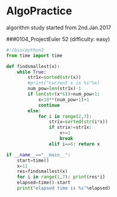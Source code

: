 # AlgoPractice
algorithm study started from 2nd.Jan.2017

###0104_ProjectEuler 52 (difficulty: easy)

```python
#!/bin/python3
from time import time

def findsmallest(x):
	while True:
		str1x=sorted(str(x))
		#print("current x is %s"%x)
		num_pow=len(str1x)-1
		if len(str(x*6))>num_pow+1:
			x=10**(num_pow+1)+1
			continue
		else:
			for i in range(2,7):
				strix=sorted(str(i*x))
				if strix!=str1x: 
					x+=1
					break
				elif i==6: return x

if __name__=="__main__":
	start=time()
	x=11
	res=findsmallest(x)
	for i in range(1,7): print(res*i)
	elapsed=time()-start
	print("elapsed time is %s"%elapsed)
```
